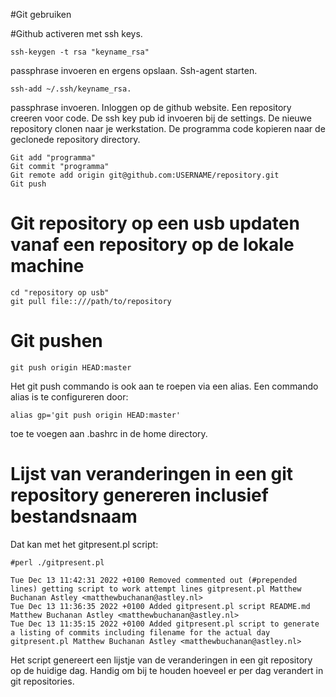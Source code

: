 #Git gebruiken

#Github activeren met ssh keys.

    ssh-keygen -t rsa "keyname_rsa"

passphrase invoeren en ergens opslaan.
Ssh-agent starten.

    ssh-add ~/.ssh/keyname_rsa.

passphrase invoeren.
Inloggen op de github website.
Een repository creeren voor code.
De ssh key pub id invoeren bij de settings.
De nieuwe repository clonen naar je werkstation.
De programma code kopieren naar de geclonede repository directory.

    Git add "programma"
    Git commit "programma"
    Git remote add origin git@github.com:USERNAME/repository.git
    Git push

# Git repository op een usb updaten vanaf een repository op de lokale machine

    cd "repository op usb"
    git pull file::///path/to/repository

# Git pushen

    git push origin HEAD:master

Het git push commando is ook aan te roepen via een alias. Een commando alias is te configureren door:

    alias gp='git push origin HEAD:master' 

toe te voegen aan .bashrc in de home directory. 

# Lijst van veranderingen in een git repository genereren inclusief bestandsnaam

Dat kan met het gitpresent.pl script:

    #perl ./gitpresent.pl 

    Tue Dec 13 11:42:31 2022 +0100 Removed commented out (#prepended lines) getting script to work attempt lines gitpresent.pl Matthew Buchanan Astley <matthewbuchanan@astley.nl>
    Tue Dec 13 11:36:35 2022 +0100 Added gitpresent.pl script README.md Matthew Buchanan Astley <matthewbuchanan@astley.nl>
    Tue Dec 13 11:35:15 2022 +0100 Added gitpresent.pl script to generate a listing of commits including filename for the actual day gitpresent.pl Matthew Buchanan Astley <matthewbuchanan@astley.nl>

Het script genereert een lijstje van de veranderingen in een git repository op de huidige dag. Handig om bij te houden hoeveel er per dag verandert in git repositories.
    
